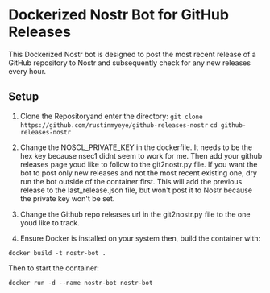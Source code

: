 # Dockerized Nostr Bot for GitHub Releases
This Dockerized Nostr bot is designed to post the most recent release of a GitHub repository to Nostr and subsequently check for any new releases every hour.

## Setup
1. Clone the Repositoryand enter the directory:
```git clone https://github.com/rustinmyeye/github-releases-nostr```
```cd github-releases-nostr```

2. Change the NOSCL_PRIVATE_KEY in the dockerfile. It needs to be the hex key because nsec1 didnt seem to work for me. Then add your github releases page youd like to follow to the git2nostr.py file. If you want the bot to post only new releases and not the most recent existing one, dry run the bot outside of the container first. This will add the previous release to the last_release.json file, but won't post it to Nostr because the private key won't be set.

3. Change the Github repo releases url in the git2nostr.py file to the one youd like to track.
   
4. Ensure Docker is installed on your system then, build the container with:

``` docker build -t nostr-bot . ``` 

Then to start the container:

``` docker run -d --name nostr-bot nostr-bot ```
